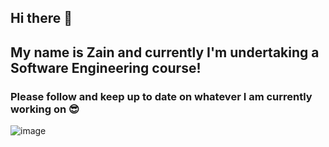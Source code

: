 ## Hi there 👋

## My name is Zain and currently I'm undertaking a Software Engineering course!

### Please follow and keep up to date on whatever I am currently working on 😎


![image](https://github.com/za1ny/za1ny/assets/95107867/1beaa6bd-1004-4666-a590-84251944c53b)



<!--
**za1ny/za1ny** is a ✨ _special_ ✨ repository because its `README.md` (this file) appears on your GitHub profile.

Here are some ideas to get you started:

- 🔭 I’m currently working on ...
- 🌱 I’m currently learning ...
- 👯 I’m looking to collaborate on ...
- 🤔 I’m looking for help with ...
- 💬 Ask me about ...
- 📫 How to reach me: ...
- 😄 Pronouns: ...
- ⚡ Fun fact: ...
-->
